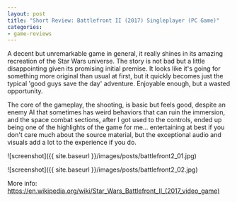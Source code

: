 ```yaml
---
layout: post
title: "Short Review: Battlefront II (2017) Singleplayer (PC Game)"
categories:
- game-reviews
---
```


<p>
A decent but unremarkable game in general, it really shines in its amazing recreation of the Star Wars universe. The story is not bad but a little disappointing given its promising initial premise. It looks like it's going for something more original than usual at first, but it quickly becomes just the typical 'good guys save the day' adventure. Enjoyable enough, but a wasted opportunity.
</p>

<p>
The core of the gameplay, the shooting, is basic but feels good, despite an enemy AI that sometimes has weird behaviors that can ruin the immersion, and the space combat sections, after I got used to the controls, ended up being one of the highlights of the game for me... entertaining at best if you don't care much about the source material, but the exceptional audio and visuals add a lot to the experience if you do.
</p>


![screenshot]({{ site.baseurl }}/images/posts/battlefront2_01.jpg)

![screenshot]({{ site.baseurl }}/images/posts/battlefront2_02.jpg)


<p>More info: <a href="https://en.wikipedia.org/wiki/Star_Wars_Battlefront_II_(2017_video_game)">https://en.wikipedia.org/wiki/Star_Wars_Battlefront_II_(2017_video_game)</a><p>
